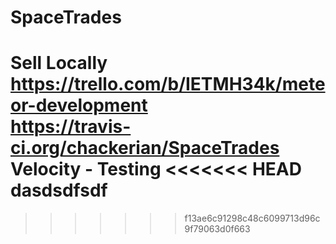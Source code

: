 # SpaceTrades
Sell Locally
</br>
https://trello.com/b/IETMH34k/meteor-development
</br>
https://travis-ci.org/chackerian/SpaceTrades
</br>
Velocity - Testing
<<<<<<< HEAD
dasdsdfsdf
=======

>>>>>>> f13ae6c91298c48c6099713d96c9f79063d0f663
